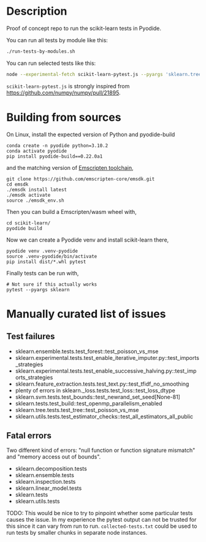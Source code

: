 # Description

Proof of concept repo to run the scikit-learn tests in Pyodide.

You can run all tests by module like this:
```bash
./run-tests-by-modules.sh
```

You can run selected tests like this:
```bash
node --experimental-fetch scikit-learn-pytest.js --pyargs 'sklearn.tree'
```

`scikit-learn-pytest.js` is strongly inspired from
https://github.com/numpy/numpy/pull/21895.

# Building from sources

On Linux, install the expected version of Python and pyodide-build
```
conda create -n pyodide python=3.10.2
conda activate pyodide
pip install pyodide-build==0.22.0a1
```
and the matching version of [Emscripten toolchain](https://emscripten.org/docs/getting_started/downloads.html),
```
git clone https://github.com/emscripten-core/emsdk.git
cd emsdk
./emsdk install latest
./emsdk activate 
source ./emsdk_env.sh
```
Then you can build a Emscripten/wasm wheel with,
```
cd scikit-learn/
pyodide build
```
Now we can create a Pyodide venv and install scikit-learn there,
```
pyodide venv .venv-pyodide
source .venv-pyodide/bin/activate
pip install dist/*.whl pytest

```
Finally tests can be run with,
```
# Not sure if this actually works
pytest --pyargs sklearn
```

# Manually curated list of issues

## Test failures

- sklearn.ensemble.tests.test_forest::test_poisson_vs_mse
- sklearn.experimental.tests.test_enable_iterative_imputer.py::test_imports_strategies
- sklearn.experimental.tests.test_enable_successive_halving.py::test_imports_strategies
- sklearn.feature_extraction.tests.test_text.py::test_tfidf_no_smoothing
- plenty of errors in sklearn._loss.tests.test_loss::test_loss_dtype
- sklearn.svm.tests.test_bounds::test_newrand_set_seed[None-81]
- sklearn.tests.test_build::test_openmp_parallelism_enabled
- sklearn.tree.tests.test_tree::test_poisson_vs_mse
- sklearn.utils.tests.test_estimator_checks::test_all_estimators_all_public

## Fatal errors

Two different kind of errors: "null function or function signature mismatch"
and "memory access out of bounds".

- sklearn.decomposition.tests
- sklearn.ensemble.tests
- sklearn.inspection.tests
- sklearn.linear_model.tests
- sklearn.tests
- sklearn.utils.tests

TODO: This would be nice to try to pinpoint whether some particular tests
causes the issue. In my experience the pytest output can not be trusted for
this since it can vary from run to run. `collected-tests.txt` could be used to
run tests by smaller chunks in separate node instances.

